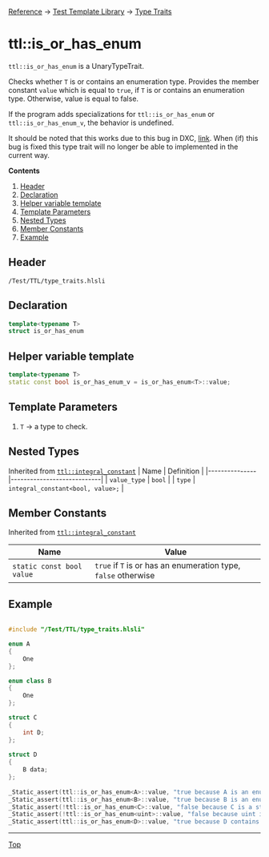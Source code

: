 [Reference](../../ShaderTestFramework.md) -> [Test Template Library](../TTL.md) -> [Type Traits](./TypeTraitsHeader.md)

# ttl::is_or_has_enum

`ttl::is_or_has_enum` is a UnaryTypeTrait.

Checks whether `T` is or contains an enumeration type. Provides the member constant `value` which is equal to `true`, if `T` is or contains an enumeration type. Otherwise, value is equal to false.

If the program adds specializations for `ttl::is_or_has_enum` or `ttl::is_or_has_enum_v`, the behavior is undefined.

It should be noted that this works due to this bug in DXC, [link](https://github.com/microsoft/DirectXShaderCompiler/issues/5553). When (if) this bug is fixed this type trait will no longer be able to implemented in the current way.

**Contents**
1. [Header](#header)
2. [Declaration](#declaration)
3. [Helper variable template](#helper-variable-template)
4. [Template Parameters](#template-parameters)
5. [Nested Types](#nested-types)
6. [Member Constants](#member-constants)
7. [Example](#example)

## Header

`/Test/TTL/type_traits.hlsli`

## Declaration

```c++
template<typename T>
struct is_or_has_enum
```

## Helper variable template

```c++
template<typename T>
static const bool is_or_has_enum_v = is_or_has_enum<T>::value;
```

## Template Parameters

1. `T` -> a type to check.

## Nested Types

Inherited from [`ttl::integral_constant`](./IntegralConstant.md)
| Name | Definition |
|---------------|----------------------------|
| `value_type`  | `bool`                        |
| `type`        | `integral_constant<bool, value>;` |

## Member Constants
Inherited from [`ttl::integral_constant`](./IntegralConstant.md)

| Name                    | Value |
|-------------------------|-------|
| `static const bool value`  | `true` if `T` is or has an enumeration type, `false` otherwise   |


## Example

```c++

#include "/Test/TTL/type_traits.hlsli"

enum A
{
    One
};

enum class B
{
    One
};

struct C
{
    int D;
};
                                                                                       
struct D
{
    B data;
};
                                                                                         
_Static_assert(ttl::is_or_has_enum<A>::value, "true because A is an enumeration");
_Static_assert(ttl::is_or_has_enum<B>::value, "true because B is an enum class");
_Static_assert(!ttl::is_or_has_enum<C>::value, "false because C is a struct that does not contain an enumeration");
_Static_assert(!ttl::is_or_has_enum<uint>::value, "false because uint is not an enumeration");
_Static_assert(ttl::is_or_has_enum<D>::value, "true because D contains an enumeration");

```
---

[Top](#ttlis_or_has_enum)
